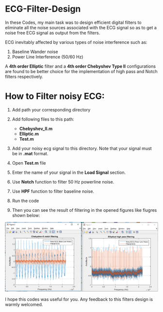 # ECG-Filter-Design
In these Codes, my main task was to design efficient digital filters to eliminate all the noise sources associated with the ECG signal so as to get a noise free ECG signal as output from the filters.

ECG inevitably affected by various types of noise interference such as:

1. Baseline Wander noise
2. Power Line Interference (50/60 Hz)

A **4th order Elliptic** filter and a **4th order Chebyshev Type II** configurations are found to be better choice for the implementation of high pass and Notch filters respectively.

# How to Filter noisy ECG:
1. Add path your corresponding directory
2. Add following files to this path:
      * **Chebyshev_II.m**
      * **Elliptic.m**
      * **Test.m**
  
3. Add your noisy ecg signal to this directory. Note that your signal must be in **.mat** format.
4. Open **Test.m** file
5. Enter the name of your signal in the **Load Signal** section. 
6. Use **Notch** function to filter 50 Hz powerline noise.
7. Use **HPF** function to filter baseline noise.
8. Run the code
9. Then you can see the result of filtering in the opened figures like fiugres shown below:

![ECG Noise Cancellation](https://github.com/PAminai/ECG-Filter-Design/blob/master/filter%20result.png)


I hope this codes was useful for you. Any feedback to this filters design is warmly welcomed.


